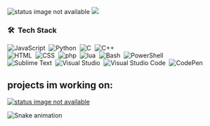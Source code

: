 ![status image not available](https://github-readme-stats.vercel.app/api?username=unknown81311&show_icons=true&theme=kacho_ga&hide_border=none&bg_color=00000000)
![](https://github-readme-stats.vercel.app/api/top-langs?username=unknown81311&theme=kacho_ga&hide_border=none&layout=compact&bg_color=00000000)

### 🛠 &nbsp;Tech Stack

![JavaScript](https://img.shields.io/badge/-JavaScript-303030?logo=javascript)&nbsp;
![Python](https://img.shields.io/badge/-Python-303030?style=flat&logo=python)&nbsp;
![C](https://img.shields.io/badge/-C-303030?style=flat&logo=C&logoColor=A8B9CC)&nbsp;
![C++](https://img.shields.io/badge/-C++-303030?style=flat&logo=C%2B%2B&logoColor=00599C)\
![HTML](https://img.shields.io/badge/-HTML-303030?style=flat&logo=HTML5)&nbsp;
![CSS](https://img.shields.io/badge/-CSS-303030?style=flat&logo=CSS3&logoColor=1572B6)&nbsp;
![php](https://img.shields.io/badge/-PHP-303030?logo=php)&nbsp;
![lua](https://img.shields.io/badge/-lua-303030?logo=lua)&nbsp;
![Bash](https://img.shields.io/badge/-GNU%20Bash-303030?logo=GNU%20Bash)&nbsp;
![PowerShell](https://img.shields.io/badge/-PowerShell-303030?logo=PowerShell)\
![Sublime Text](https://img.shields.io/badge/-Sublime%20Text-303030?logo=Sublime%20Text)&nbsp;
![Visual Studio](https://img.shields.io/badge/-Visual%20Studio-303030?logo=Visual%20Studio)&nbsp;
![Visual Studio Code](https://img.shields.io/badge/-Visual%20Studio%20Code-303030?logo=Visual%20Studio%20Code)&nbsp;
![CodePen](https://img.shields.io/badge/-CodePen-303030?logo=CodePen)&nbsp;


**projects im working on:**
--
[![status image not available](https://github-readme-stats.vercel.app/api/pin?username=unknown81311&repo=dll-injector&theme=kacho_ga&hide_border=none&show_owner=false&bg_color=00000000)](https://github.com/unknown81311/dll-injector)

![Snake animation](https://github.com/unknown81311/unknown81311/blob/output/github-contribution-grid-snake.svg)
